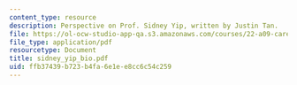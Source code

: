 ```yaml
---
content_type: resource
description: Perspective on Prof. Sidney Yip, written by Justin Tan.
file: https://ol-ocw-studio-app-qa.s3.amazonaws.com/courses/22-a09-career-options-for-biomedical-research-fall-2006/ffb37439b723b4fa6e1ee8cc6c54c259_sidney_yip_bio.pdf
file_type: application/pdf
resourcetype: Document
title: sidney_yip_bio.pdf
uid: ffb37439-b723-b4fa-6e1e-e8cc6c54c259
---
```

